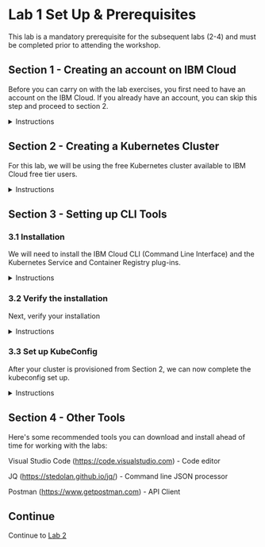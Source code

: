 # Lab 1 Set Up & Prerequisites

This lab is a mandatory prerequisite for the subsequent labs (2-4) and must be completed prior to attending the workshop.


## Section 1 - Creating an account on IBM Cloud


Before you can carry on with the lab exercises, you first need to have an account on the IBM Cloud. If you already have an account, you can skip this step and proceed to section 2.

<details>
<summary>Instructions</summary>

1.	Go to https://cloud.ibm.com

2.	Click on the `Create an IBM Cloud account` button on the left side


![](screencaps/section1step2.png)



3.	On the registration page, under *Create a free account*, fill in the required info:

-	Email

-	First Name

-	Last Name

-	Country or Region

-	Password (must contain 8-31 characters with at least one upper-case, one lower-case, one number. The characters ‘?’ and ‘}’ are not allowed.)

-	Contact method (Optional - check off ‘by email’ or ‘by telephone’, both or none)


4.	Review the *IBM Privacy Statement* and *Terms and Conditions*

5.	Click the `Create Account` button


![](screencaps/section1step5.png)


You will receive an email titled _*Action required: Confirm your IBM Cloud account*_ in your inbox.

6. Open the email and click on the `Confirm account` button.


![](screencaps/section1step6.png)


7. Upon confirming your account. You will see this welcome message indicating that your account is ready for use:


![](screencaps/section1step7.png)

</details>



## Section 2 - Creating a Kubernetes Cluster

For this lab, we will be using the free Kubernetes cluster available to IBM Cloud free tier users.


<details>
<summary>Instructions</summary>
    
1.	Go to https://cloud.ibm.com

2.	Log in to your IBM Cloud account

3.	Enter your IBM Cloud ID and click `Continue` button

![](screencaps/section2step3.png)

4.	Enter your Password then click the `Log in` button

![](screencaps/section2step4.png)

5.	Upon successful login, you will arrive on your *Dashboard* page. 

i. Click `Next` through the intro overlay screens if they appear. Otherwise proceed to step 6.

![](screencaps/section2step5i.png)

ii. Click `Close`.

![](screencaps/section2step5ii.png)

6.	Click on the `Create resource` button on the top right corner.

![](screencaps/section2step6.png)

7.	On the *Catalog* page, you may see that the default results are being filtered by "lite". If so, remove the *label:lite* filter from the search box:

![](screencaps/section2step7.png)

8.	This should bring up the Featured results on top, click on the `Kubernetes Service` tile:

![](screencaps/section2step8.png)

9.	On the *Kubernetes Service* page, 

A. If you see this message near the bottom :

```
Kubernetes clusters are not available with your current account type. 
Upgrade your account to create a cluster.
```   

![](screencaps/section2step9a.png)


i.	You would first have to upgrade your account. Scroll down on this page to see the various price plans that IBM offers.

ii.	For the purpose of this lab, we will use the *Free* plan, which gives us a free cluster with 1 worker node. Click the `Upgrade` button.

![](screencaps/section2step9aii.png)

iii.	On the *Unlock the full catalog* overlay, fill out the requested information to upgrade to your account to a *Pay-as-you-go* account. 


### Note: Although this step requires you to enter your Credit Card Information, you *__will not be charged__* if you are only using free services for the purpose of this workshop.


iv. Select the *Personal Account* radio. Fill out the required Billing Information (First name, Last name, Address, Phone Number):

![](screencaps/section2step9aiv.png)


v. Fill out the required Credit Card Information (Credit Card Number, Expiration Date, Security Code). Select a Payment Currency. Click the "I accept" checkbox after reading the *Cloud Services terms*. Click `Next`.

![](screencaps/section2step9v.png)
    

B. Otherwise, your account is already eligible to create the free cluster. 


10. On the *Kubernetes Service* page, click on the `Create` button:

![](screencaps/section2step10.png)


11.	On the *Create a new cluster* page, under *Select a plan*, click on the `Free` tile:

![](screencaps/section2step11.png)


12.	`Kubernetes` is the preselected default Cluster type for the free plan, where the latest stable version is listed inside the tile (eg. V1.14.7). Fill in the required info:

i.        Cluster name

    Enter a name for your cluster, eg. 'mycluster'

ii.	Resource group

    Select "Default" from the drop down

![](screencaps/section2step12.png)


13.	Review the *Order summary*. A free cluster with 2 vCPUs 4GB RAM and 1 worker node will be created. Click on the `Create cluster` button.

![](screencaps/section2step13.png)


14.	On your *Cluster* page, the cluster creation process is indicated by a green progress bar with status info: eg.  *Requesting creation…*  

![](screencaps/section2step14a.png)


Then *Preparing master,workers…*

![](screencaps/section2step14b.png)


15.	The entire cluster creation process can take on average 20-45mins, or more, depending on your connection and network traffic.

As the green bar progresses,  there will be some time spent on *Configuring worker nodes…* and *Finalizing workers…* This is expected.

![](screencaps/section2step15.png)


While you are waiting for the cluster provision to complete, you can move on to Section 3 to set up the required Command Line Interface tools.


16.	Once the cluster has been successfully provisioned, you will see a green `Normal` status replacing the previous progress bar:

![](screencaps/section2step16.png)

</details>


## Section 3 - Setting up CLI Tools

### 3.1 Installation

We will need to install the IBM Cloud CLI (Command Line Interface) and the Kubernetes Service and Container Registry plug-ins.

<details>
<summary>Instructions</summary>

1.	Open a terminal or command line window.

For Mac and Linux, run:
    
          curl -sL https://ibm.biz/idt-installer |bash

        
For Windows 10, run this as an administrator in Windows Powershell:

```
[Net.ServicePointManager]::SecurityProtocol = "Tls12"; iex(New-Object  Net.WebClient).DownloadString('https://ibm.biz/idt-win-installer')
```

This will take a few mins to finish. If you've already got these installed previously, it will upgrade your existing plug-ins to the latest versions.

**Note:** On Windows, the Docker for Windows installation may log you off, but the install is not completed. When you log in again, relaunch the same command again and the installation will resume. The installation will end with a question to ask for a system restart which you must complete.

In addition to the above mentioned, this command will also install the __Kubernetes CLI (kubectl)__ as well as other tooling:


```
homebrew (mac only)
git
docker
helm
curl (linux only)
IBM Cloud Developer Tools plug-in
IBM Cloud Functions plug-in
IBM Cloud Object Storage plug-in
```

**Note:** On Windows this will include gitbash which is the command line tool that you should use for the rest of the labs as the commands for Mac and Linux will work in gitbash.



2. Upon completion, you will see the _Install finished._ message :

![](screencaps/section31step2.png)

</details>


### 3.2 Verify the installation

Next, verify your installation 


<details>
<summary>Instructions</summary>
    
First, let's attempt to login via the IBM Cloud CLI.

1.	In your terminal, type: 

        ibmcloud login -a cloud.ibm.com -r us-south -g Default
        
        
(Use --sso for federated account:)

        ibmcloud login -a cloud.ibm.com --sso -r us-south -g Default


(Note: this may prompt to display an auth code in your default broswer. Type `Y`, login, then copy/paste the auth code into the terminal)

2.	Enter your Email address as prompted: 

![](screencaps/section32step2.png)


3.	Enter your Password as prompted:

![](screencaps/section32step3.png)


4.	Once your login is successful, you will see an OK message with your account details:


![](screencaps/section32step4a.png)

![](screencaps/section32step4b.png)


Verify that service plug-in are installed properly.

5.	In your terminal type: 

         ibmcloud plugin list


![](screencaps/section32step5.png)


</details>


### 3.3 Set up KubeConfig

After your cluster is provisioned from Section 2, we can now complete the kubeconfig set up.

<details>
<summary>Instructions</summary>

1. Ensure you are logged in to your ibm cloud account. If you have just completed section 3.2, you can skip logging in again and proceed directly to step 2.

```
ibmcloud login -a cloud.ibm.com -r us-south -g Default

```

(Use --sso for federated account)


```
ibmcloud login -a cloud.ibm.com --sso -r us-south -g Default

```

2. Next, download your cluster's kubeconfig files. On the command line, type:

```
ibmcloud ks cluster-config --cluster <cluster_id>
```

where `<cluster_id>` can be found on your cluster creation page from section 2 step 16, *eg. bmm8gi4d0d78en43d430*

![](screencaps/section33step2.png)


3. Next we set the _KUBECONFIG_ environment variable. Copy the output from the previous step then paste this in the command window to execute. For example:

```
export KUBECONFIG=/Users/<user>/.bluemix/plugins/container-service/clusters/<cluster_id>/kube-config-hou02-mycluster.yml
```

where `<user>` is the user profile on your machine
and `<cluster_id>` can be found on your cluster creation page, or from the previous step *eg. bmm8gi4d0d78en43d430*


![](screencaps/section33step3.png)


4. Verify that you can connect to your cluster:

```
kubectl version --short
```

![](screencaps/section33step4.png)


__Note:__ the recommended default versions above.


You can also run the get pods command to ensure that it runs although we have no pods at this point:


```
kubectl get pods
```

</details>


## Section 4 - Other Tools

Here's some recommended tools you can download and install ahead of time for working with the labs:

Visual Studio Code (https://code.visualstudio.com)  - Code editor

JQ (https://stedolan.github.io/jq/) - Command line JSON processor

Postman (https://www.getpostman.com) - API Client


## Continue

Continue to [Lab 2](https://github.com/cloud-coder/cascon-2019-kubernetes-apimanager/tree/master/02-kubernetes-service-creation)
